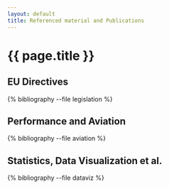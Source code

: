 ```yaml
---
layout: default
title: Referenced material and Publications
---
```


# {{ page.title }}

## EU Directives

{% bibliography --file legislation %}

## Performance and Aviation

{% bibliography --file aviation %}

## Statistics, Data Visualization et al.

{% bibliography --file dataviz %}

